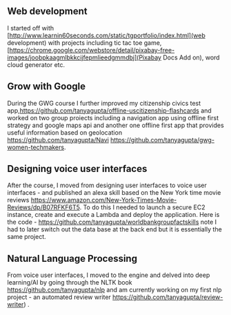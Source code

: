 ## Web development
I started off with [http://www.learnin60seconds.com/static/tgportfolio/index.html](web development) with projects including tic tac toe game, [https://chrome.google.com/webstore/detail/pixabay-free-images/joobpkaagmlbkkcijfepmlieedgmmdbj](Pixabay Docs Add on), word cloud generator etc. 
## Grow with Google
During the GWG course I further improved my citizenship civics test app,https://github.com/tanyagupta/offline-uscitizenship-flashcards and worked on two group proiects including a navigation app using offline first strategy and google maps api and another one offline first app that provides useful information based on geolocation https://github.com/tanyagupta/Navi  https://github.com/tanyagupta/gwg-women-techmakers. 
## Designing voice user interfaces
After the course, I moved from designing user interfaces to voice user interfaces - and published an alexa skill based on the New York time movie reviews https://www.amazon.com/New-York-Times-Movie-Reviews/dp/B07RFKF6T5. To do this I needed to launch a secure EC2 instance, create and execute a Lambda and deploy the application. Here is the code - https://github.com/tanyagupta/worldbankgroupfactskills note I had to later switch out the data base at the back end but it is essentially the same project. 
## Natural Language Processing
From voice user interfaces, I moved to the engine and delved into deep learning/AI by going through the NLTK book  https://github.com/tanyagupta/nlp and am currently working on my first nlp project - an automated review writer https://github.com/tanyagupta/review-writer) . 
